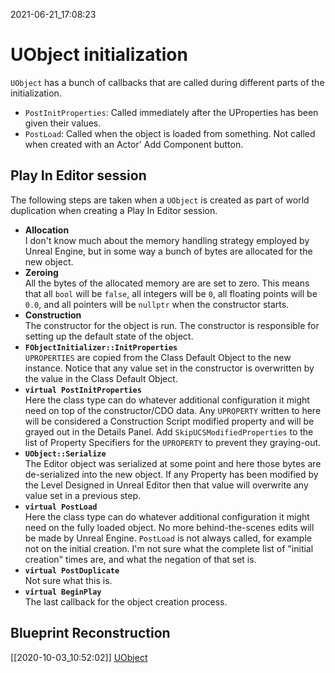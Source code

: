 2021-06-21_17:08:23

# UObject initialization

`UObject` has a bunch of callbacks that are called during different parts of the initialization.

- `PostInitProperties`: Called immediately after the UProperties has been given their values.
- `PostLoad`: Called when the object is loaded from something. Not called when created with an Actor' Add Component button.

## Play In Editor session

The following steps are taken when a `UObject` is created as part of world duplication when creating a Play In Editor session.

- **Allocation**  
I don't know much about the memory handling strategy employed by Unreal Engine, but in some way a bunch of bytes are allocated for the new object.
- **Zeroing**  
All the bytes of the allocated memory are are set to zero. This means that all `bool` will be `false`, all integers will be `0`, all floating points will be `0.0`, and all pointers will be `nullptr` when the constructor starts.
- **Construction**  
The constructor for the object is run. The constructor is responsible for setting up the default state of the object.
- **`FObjectInitializer::InitProperties`**  
`UPROPERTIES` are copied from the Class Default Object to the new instance.
Notice that any value set in the constructor is overwritten by the value in the Class Default Object.
- **`virtual PostInitProperties`**  
Here the class type can do whatever additional configuration it might need on top of the constructor/CDO data.
Any `UPROPERTY` written to here will be considered a Construction Script modified property and will be grayed out in the Details Panel.
Add `SkipUCSModifiedProperties` to the list of Property Specifiers for the `UPROPERTY` to prevent they graying-out.
- **`UObject::Serialize`**  
The Editor object was serialized at some point and here those bytes are de-serialized into the new object.
If any Property has been modified by the Level Designed in Unreal Editor then that value will overwrite any value set in a previous step.
- **`virtual PostLoad`**  
Here the class type can do whatever additional configuration it might need on the fully loaded object. No more behind-the-scenes edits will be made by Unreal Engine.
`PostLoad` is not always called, for example not on the initial creation.
I'm not sure what the complete list of "initial creation" times are, and what the negation of that set is.
- **`virtual PostDuplicate`**  
Not sure what this is.
- **`virtual BeginPlay`**  
The last callback for the object creation process.

## Blueprint Reconstruction

[[2020-10-03_10:52:02]] [UObject](./UObject.md)  
